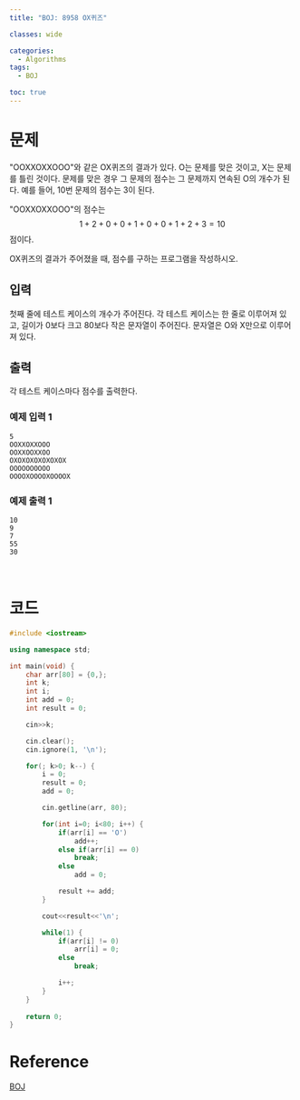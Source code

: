 ```yaml
---
title: "BOJ: 8958 OX퀴즈"

classes: wide

categories:
  - Algorithms
tags:
  - BOJ

toc: true
---
```


# 문제

"OOXXOXXOOO"와 같은 OX퀴즈의 결과가 있다. O는 문제를 맞은 것이고, X는 문제를 틀린 것이다. 문제를 맞은 경우 그 문제의 점수는 그 문제까지 연속된 O의 개수가 된다. 예를 들어, 10번 문제의 점수는 3이 된다.

"OOXXOXXOOO"의 점수는 $$1+2+0+0+1+0+0+1+2+3 = 10$$점이다.

OX퀴즈의 결과가 주어졌을 때, 점수를 구하는 프로그램을 작성하시오.

## 입력

첫째 줄에 테스트 케이스의 개수가 주어진다. 각 테스트 케이스는 한 줄로 이루어져 있고, 길이가 0보다 크고 80보다 작은 문자열이 주어진다. 문자열은 O와 X만으로 이루어져 있다.

## 출력

각 테스트 케이스마다 점수를 출력한다.

### 예제 입력 1

```shell
5
OOXXOXXOOO
OOXXOOXXOO
OXOXOXOXOXOXOX
OOOOOOOOOO
OOOOXOOOOXOOOOX
```

### 예제 출력 1

```shell
10
9
7
55
30
```

<br/>

# 코드

```cpp
#include <iostream>

using namespace std;

int main(void) {
    char arr[80] = {0,};
    int k;
    int i;
    int add = 0;
    int result = 0;

    cin>>k;

    cin.clear();
    cin.ignore(1, '\n');

    for(; k>0; k--) {
        i = 0;
        result = 0;
        add = 0;

        cin.getline(arr, 80);

        for(int i=0; i<80; i++) {
            if(arr[i] == 'O')
                add++;
            else if(arr[i] == 0)
                break;
            else
                add = 0;

            result += add;
        }

        cout<<result<<'\n';

        while(1) {
            if(arr[i] != 0)
                arr[i] = 0;
            else
                break;

            i++;  
        }
    }
    
    return 0;
}
```

# Reference

[BOJ](https://www.acmicpc.net/problem/8958)